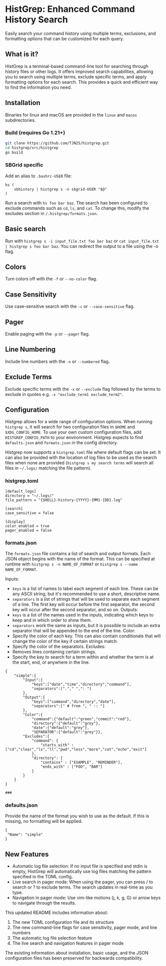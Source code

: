 # HistGrep: Enhanced Command History Search 
Easily search your command history using multiple terms, exclusions, and formatting
options that can be customized for each query.

## What is it?
HistGrep is a terminal-based command-line tool for searching through history files 
or other logs. It offers improved search capabilities, allowing you to search using
multiple terms, exclude specific terms, and apply formatting options for each search. This provides
a quick and efficient way to find the information you need.

## Installation

Binaries for linux and macOS are provided in the `linux` and `macos` subdirectories.

### Build (requires Go 1.21+)

```bash
git clone https://github.com/TJN25/histgrep.git
cd histgrep/src/histgrep
go build
```

### SBGrid specific
Add an alias to `.bashrc-USER` file:

```
hs (
    sbhistory | histgrep s -n sbgrid-USER "$@"
)
```

Run a search with `hs foo bar baz`.
The search has been configured to exclude commands such as `cd`, `ls`, and `cat`. To change this, modify the excludes section in `/.histgrep/formats.json`.


## Basic search

Run with `histgrep s -i input_file.txt foo bar baz` or `cat input_file.txt | histgrep s foo bar baz`.
You can redirect the output to a file using the -o flag.

## Colors

Turn colors off with the `-f` or `--no-color` flag.

## Case Sensitivity

Use case-sensitive search with the `-c` or `--case-sensitive` flag.

## Pager

Enable paging with the `-p` or `--pager` flag.

## Line Numbering

Include line numbers with the `-n` or `--numbered` flag.

## Exclude Terms

Exclude specific terms with the `-x` or `--exclude` flag followed by the terms to exclude in quotes e.g. `-x "exclude_term1 exclude_term2"`.

## Configuration

Histgrep allows for a wide range of configuration options. When running `histgrep s`, it will search for two configuration files in `$HOME` and `$XDG_CONFIG_HOME`. To use your own custom configuration files, add `HISTGREP_CONFIG_PATH` to your environment.
Histgrep expects to find `defaults.json` and `formats.json` in the config directory.

Histgrep now supports a `histgrep.toml` file where default flags can be set. It can also be provided with the location of log files to be used as the search files when none are provided (`histgrep s my search terms` will search all files in `~/.logs/` matching the file pattern).

### histgrep.toml
```
[default_logs]
directory = "~/.logs/"
file_pattern = "{SHELL}-history-{YYYY}-{MM}-{DD}.log"

[search]
case_sensitive = false

[display]
color_enabled = true
pager_enabled = false
```

### formats.json
The `formats.json` file contains a list of search and output formats. Each JSON object
begins with the name of the format. This can be specified at runtime with 
`histgrep s -n NAME_OF_FORMAT` or `histgrep s --name NAME_OF_FORMAT`.

Inputs:
   -	`keys` is a list of names to label each segment of each line. These can be any ASCII string, but it's recommended to use a short, descriptive name.
   -	`separators` is a list of strings that will be used to separate each segment of a line. The first key will occur before the first separator, the second key will occur after the second separator, and so on.
Outputs:
   -	`keys` is a list of the names used in the inputs, indicating which keys to keep and in which order to show them.
   -	`separators` work the same as inputs, but it is possible to include an extra separator that will be appended to the end of the line.
Color:
   -	Specify the color of each key. This can also contain conditionals that will change the color of the key if certain strings match.
   -	Specify the color of the separators.
Excludes:
   -	Removes lines containing certain strings.
   -	Specify the key to search for a term within and whether the term is at the start, end, or anywhere in the line.
```
{
    "simple":{
        "Input":{
            "keys":["date","time","directory","command"],
            "separators":["."," ",": "]
        },
        "Output":{
            "keys":["command","directory","date"],
            "separators":[" # from ", " :: "]
        },
        "Color":{
            "command":{"default":"green","commit":"red"},
            "directory":{"default":"grey"},
            "date":{"default":"grey"},
            "SEPARATOR":{"default":"grey"}},
        "Excludes":{
            "command": {
                "starts_with" : ["cd","clear","ls","ll","pwd","less","more","cat","echo","exit"]
            },
            "directory": {
                "contains" : ["EXAMPLE", "REMINDER"],
                "ends_with" : ["FOO", "BAR"]
            }
        }
    }
}

###

```

### defaults.json
Provide the name of the format you wish to use as the default. If this is missing, no formatting will be applied.
```
{
 "Name": "simple"
}
```

## New Features
- Automatic log file selection: If no input file is specified and stdin is empty, HistGrep will automatically use log files matching the pattern specified in the TOML config.
- Live search in pager mode: When using the pager, you can press / to search or ? to exclude terms. The search updates in real-time as you type.
- Navigation in pager mode: Use vim-like motions (j, k, g, G) or arrow keys to navigate through the results.

This updated README includes information about:
1. The new TOML configuration file and its structure
2. The new command-line flags for case sensitivity, pager mode, and line numbers
3. The automatic log file selection feature
4. The live search and navigation features in pager mode

The existing information about installation, basic usage, and the JSON configuration files has been preserved for backwards compatibility.
